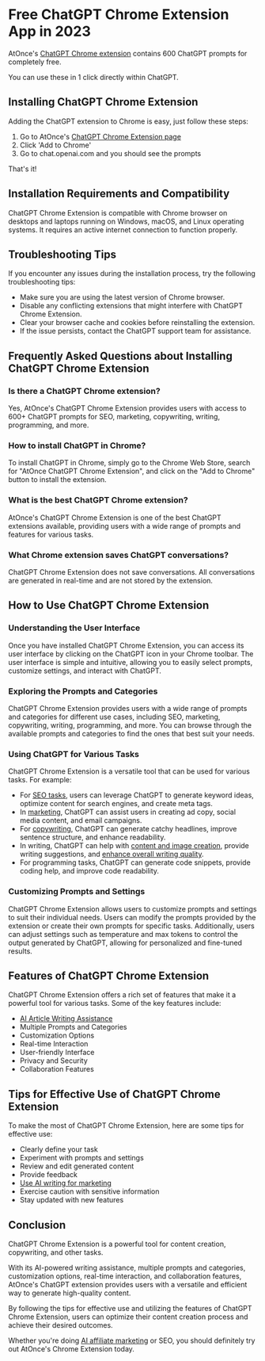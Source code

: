 # Free ChatGPT Chrome Extension App in 2023

AtOnce's [ChatGPT Chrome extension](https://atonce.com/chatgpt-chrome-extension) contains 600 ChatGPT prompts for completely free.

You can use these in 1 click directly within ChatGPT.

## Installing ChatGPT Chrome Extension

Adding the ChatGPT extension to Chrome is easy, just follow these steps:

1. Go to AtOnce's [ChatGPT Chrome Extension page](https://atonce.com/chatgpt-chrome-extension)
2. Click 'Add to Chrome'
3. Go to chat.openai.com and you should see the prompts

That's it!


## Installation Requirements and Compatibility
ChatGPT Chrome Extension is compatible with Chrome browser on desktops and laptops running on Windows, macOS, and Linux operating systems. It requires an active internet connection to function properly.

## Troubleshooting Tips
If you encounter any issues during the installation process, try the following troubleshooting tips:
- Make sure you are using the latest version of Chrome browser.
- Disable any conflicting extensions that might interfere with ChatGPT Chrome Extension.
- Clear your browser cache and cookies before reinstalling the extension.
- If the issue persists, contact the ChatGPT support team for assistance.

## Frequently Asked Questions about Installing ChatGPT Chrome Extension
### Is there a ChatGPT Chrome extension?
Yes, AtOnce's ChatGPT Chrome Extension provides users with access to 600+ ChatGPT prompts for SEO, marketing, copywriting, writing, programming, and more.

### How to install ChatGPT in Chrome?
To install ChatGPT in Chrome, simply go to the Chrome Web Store, search for "AtOnce ChatGPT Chrome Extension", and click on the "Add to Chrome" button to install the extension.

### What is the best ChatGPT Chrome extension?
AtOnce's ChatGPT Chrome Extension is one of the best ChatGPT extensions available, providing users with a wide range of prompts and features for various tasks.

### What Chrome extension saves ChatGPT conversations?
ChatGPT Chrome Extension does not save conversations. All conversations are generated in real-time and are not stored by the extension.

## How to Use ChatGPT Chrome Extension
### Understanding the User Interface
Once you have installed ChatGPT Chrome Extension, you can access its user interface by clicking on the ChatGPT icon in your Chrome toolbar. The user interface is simple and intuitive, allowing you to easily select prompts, customize settings, and interact with ChatGPT.

### Exploring the Prompts and Categories
ChatGPT Chrome Extension provides users with a wide range of prompts and categories for different use cases, including SEO, marketing, copywriting, writing, programming, and more. You can browse through the available prompts and categories to find the ones that best suit your needs.

### Using ChatGPT for Various Tasks
ChatGPT Chrome Extension is a versatile tool that can be used for various tasks. For example:
- For [SEO tasks](https://atonce.com/ai-seo-writer-tool), users can leverage ChatGPT to generate keyword ideas, optimize content for search engines, and create meta tags.
- In [marketing](https://atonce.com/ai-marketing-tool-software-assistant), ChatGPT can assist users in creating ad copy, social media content, and email campaigns.
- For [copywriting](https://atonce.com/ai-copywriting-software-tool-generator), ChatGPT can generate catchy headlines, improve sentence structure, and enhance readability.
- In writing, ChatGPT can help with [content and image creation](https://atonce.com/ai-art-generator-for-images), provide writing suggestions, and [enhance overall writing quality](https://atonce.com/ai-content-generator-writer).
- For programming tasks, ChatGPT can generate code snippets, provide coding help, and improve code readability.

### Customizing Prompts and Settings
ChatGPT Chrome Extension allows users to customize prompts and settings to suit their individual needs. Users can modify the prompts provided by the extension or create their own prompts for specific tasks. Additionally, users can adjust settings such as temperature and max tokens to control the output generated by ChatGPT, allowing for personalized and fine-tuned results.

## Features of ChatGPT Chrome Extension
ChatGPT Chrome Extension offers a rich set of features that make it a powerful tool for various tasks. Some of the key features include:
- [AI Article Writing Assistance](https://atonce.com/ai-article-writer-generator)
- Multiple Prompts and Categories
- Customization Options
- Real-time Interaction
- User-friendly Interface
- Privacy and Security
- Collaboration Features

## Tips for Effective Use of ChatGPT Chrome Extension
To make the most of ChatGPT Chrome Extension, here are some tips for effective use:
- Clearly define your task
- Experiment with prompts and settings
- Review and edit generated content
- Provide feedback
- [Use AI writing for marketing](https://atonce.com/ai-writing-assistant-software-tool)
- Exercise caution with sensitive information
- Stay updated with new features

## Conclusion
ChatGPT Chrome Extension is a powerful tool for content creation, copywriting, and other tasks.

With its AI-powered writing assistance, multiple prompts and categories, customization options, real-time interaction, and collaboration features, AtOnce's ChatGPT extension provides users with a versatile and efficient way to generate high-quality content.

By following the tips for effective use and utilizing the features of ChatGPT Chrome Extension, users can optimize their content creation process and achieve their desired outcomes.

Whether you're doing [AI affiliate marketing](https://atonce.com/blog/best-ai-affiliate-marketing-programs) or SEO, you should definitely try out AtOnce's Chrome Extension today.
